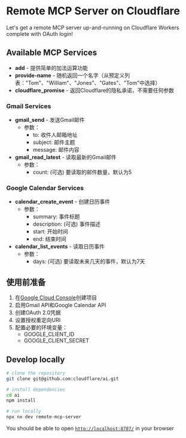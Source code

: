 # Remote MCP Server on Cloudflare

Let's get a remote MCP server up-and-running on Cloudflare Workers complete with OAuth login!

## Available MCP Services
* **add** - 提供简单的加法运算功能
* **provide-name** - 随机返回一个名字（从预定义列表："Tom"、"William"、"Jones"、"Gates"、"Tom"中选择）
* **cloudflare_promise** - 返回Cloudflare的隐私承诺，不需要任何参数

### Gmail Services
* **gmail_send** - 发送Gmail邮件
  - 参数：
    - to: 收件人邮箱地址
    - subject: 邮件主题
    - message: 邮件内容
* **gmail_read_latest** - 读取最新的Gmail邮件
  - 参数：
    - count: (可选) 要读取的邮件数量，默认为5

### Google Calendar Services
* **calendar_create_event** - 创建日历事件
  - 参数：
    - summary: 事件标题
    - description: (可选) 事件描述
    - start: 开始时间
    - end: 结束时间
* **calendar_list_events** - 读取日历事件
  - 参数：
    - days: (可选) 要读取未来几天的事件，默认为7天

## 使用前准备
1. 在[Google Cloud Console](https://console.cloud.google.com/)创建项目
2. 启用Gmail API和Google Calendar API
3. 创建OAuth 2.0凭据
4. 设置授权重定向URI
5. 配置必要的环境变量：
   - GOOGLE_CLIENT_ID
   - GOOGLE_CLIENT_SECRET

## Develop locally

```bash
# clone the repository
git clone git@github.com:cloudflare/ai.git

# install dependencies
cd ai
npm install

# run locally
npx nx dev remote-mcp-server
```

You should be able to open [`http://localhost:8787/`](http://localhost:8787/) in your browser